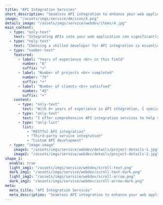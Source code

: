 ```yaml
---
title: "API Integration Services"
short_description: "Seamless API integration to enhance your web application's functionality."
image: "/assets/imgs/service/dm/icon/4.png"
details_image: "/assets/imgs/service/webdev/items/4.jpg"
main_content:
  - type: "only-text"
    text: "Integrating APIs into your web application can significantly enhance its functionality and user experience. Our API integration services ensure seamless and secure connections between your application and third-party services."
  - type: "only-text"
    text: "Choosing a skilled developer for API integration is essential for ensuring smooth and efficient operation of your web application."
  - type: "number-text"
    featured:
      - label: "Years of experience <br> in this field"
        number: "8"
        suffix: "+"
      - label: "Number of projects <br> completed"
        number: "75"
        suffix: "+"
      - label: "Number of clients <br> satisfied"
        number: "45"
        suffix: "+"
    content:
      - type: "only-text"
        text: "With 8+ years of experience in API integration, I specialize in connecting web applications with third-party services using PHP, Node.js, and React. My focus is on ensuring seamless and secure integrations that enhance your application's functionality."
      - type: "only-text"
        text: "I offer comprehensive API integration services to help your web application leverage the power of external services and data."
      - type: "only-list"
        list:
          - "RESTful API integration"
          - "Third-party service integration"
          - "Custom API development"
  - type: "image-image"
    image1: "/assets/imgs/service/webdev/details/project-details-1.jpg"
    image2: "/assets/imgs/service/webdev/details/project-details-2.jpg"
shape_1:
  enable: true
  light_img1: "/assets/imgs/service/webdev/scroll-text.png"
  dark_img1: "/assets/imgs/service/webdev/scroll-text-dark.png"
  light_img2: "/assets/imgs/service/webdev/scroll-arrow.png"
  dark_img2: "/assets/imgs/service/webdev/scroll-arrow-dark.png"
meta:
  meta_title: "API Integration Services"
  meta_description: "Seamless API integration to enhance your web application's functionality."
---
```

